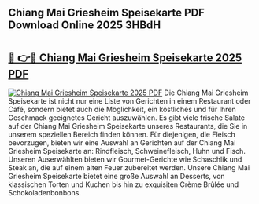 ## Chiang Mai Griesheim Speisekarte PDF Download Online 2025 3HBdH

# <h2><a href="http://gc6nt9t.nevu.top/?p=Chiang+Mai+Griesheim+Speisekarte">🔗 👉🔴 Chiang Mai Griesheim Speisekarte 2025 PDF</a></h2>

[![Chiang Mai Griesheim Speisekarte 2025 PDF](https://i.imgur.com/dBaPXMq.png)](http://gc6nt9t.nevu.top/?p=Chiang+Mai+Griesheim+Speisekarte)
Die Chiang Mai Griesheim Speisekarte ist nicht nur eine Liste von Gerichten in einem Restaurant oder Café, sondern bietet auch die Möglichkeit, ein köstliches und für Ihren Geschmack geeignetes Gericht auszuwählen. Es gibt viele frische Salate auf der Chiang Mai Griesheim Speisekarte unseres Restaurants, die Sie in unserem speziellen Bereich finden können. Für diejenigen, die Fleisch bevorzugen, bieten wir eine Auswahl an Gerichten auf der Chiang Mai Griesheim Speisekarte an: Rindfleisch, Schweinefleisch, Huhn und Fisch. Unseren Auserwählten bieten wir Gourmet-Gerichte wie Schaschlik und Steak an, die auf einem alten Feuer zubereitet werden. Unsere Chiang Mai Griesheim Speisekarte bietet eine große Auswahl an Desserts, von klassischen Torten und Kuchen bis hin zu exquisiten Crème Brûlée und Schokoladenbonbons.

